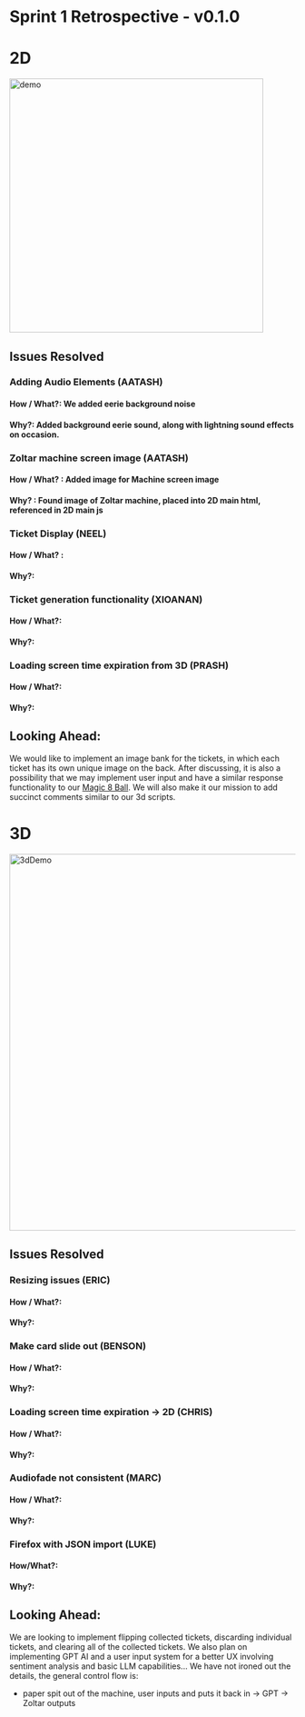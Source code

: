 # Sprint 1 Retrospective - v0.1.0

# 2D

<img width="447" alt="demo " src="https://github.com/cse110-sp23-group23/cse110-sp23-group23/assets/120541745/e817c797-f1f8-4e7b-b9a2-87f041b1c239">


## Issues Resolved

### Adding Audio Elements (AATASH)
#### How / What?: We added eerie background noise
#### Why?: Added background eerie sound, along with lightning sound effects on occasion.

### Zoltar machine screen image (AATASH)
#### How / What? : Added image for Machine screen image
#### Why? : Found image of Zoltar machine, placed into 2D main html, referenced in 2D main js

### Ticket Display (NEEL)
#### How / What? :
#### Why?:

### Ticket generation functionality (XIOANAN)
#### How / What?:
#### Why?:

### Loading screen time expiration from 3D (PRASH)
#### How / What?:
#### Why?:

## Looking Ahead: 
We would like to implement an image bank for the tickets, in which each ticket has its own unique image on the back. After discussing, it is also a possibility that we may implement user input and have a similar response functionality to our [Magic 8 Ball](https://cse110-sp23-group23.github.io/cse110-sp23-group23/source/8ball/). We will also make it our mission to add succinct comments similar to our 3d scripts. 

# 3D

<img width="663" alt="3dDemo" src="https://github.com/cse110-sp23-group23/cse110-sp23-group23/assets/120541745/b7a7e97c-6bcc-494d-9bb4-68c271d09830">

## Issues Resolved

### Resizing issues (ERIC)
#### How / What?:
#### Why?:

### Make card slide out (BENSON)
#### How / What?:
#### Why?:

### Loading screen time expiration -> 2D (CHRIS)
#### How / What?:
#### Why?:

### Audiofade not consistent (MARC)
#### How / What?:
#### Why?:

### Firefox with JSON import (LUKE) 
#### How/What?:
#### Why?:

## Looking Ahead: 
We are looking to implement flipping collected tickets, discarding individual tickets, and clearing all of the collected tickets. We also plan on implementing GPT AI and a user input system for a better UX involving sentiment analysis and basic LLM capabilities... We have not ironed out the details, the general control flow is:
- paper spit out of the machine, user inputs and puts it back in -> GPT -> Zoltar outputs
